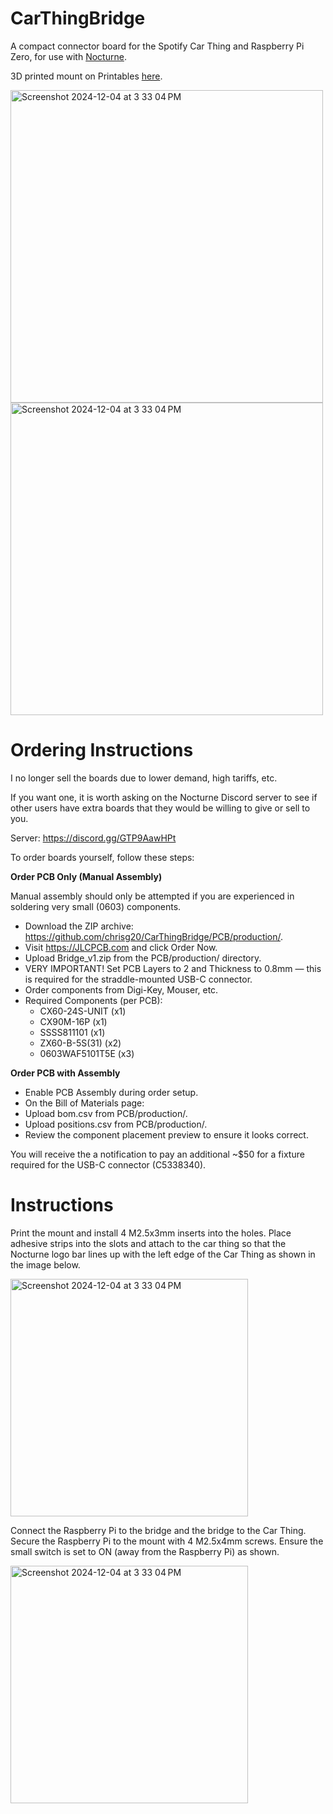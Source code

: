 # CarThingBridge
A compact connector board for the Spotify Car Thing and Raspberry Pi Zero, for use with [Nocturne](https://github.com/usenocturne/nocturne-image).

3D printed mount on Printables [here](https://www.printables.com/model/1098732-car-thing-pi-bridge).

<img width="500" alt="Screenshot 2024-12-04 at 3 33 04 PM" src="https://github.com/user-attachments/assets/b6781614-9ddb-4c03-b561-87ace9c2db6d">
<img width="500" alt="Screenshot 2024-12-04 at 3 33 04 PM" src="https://github.com/user-attachments/assets/a7247fd7-2eed-4263-aca0-68755e4b5f4a">

# Ordering Instructions
I no longer sell the boards due to lower demand, high tariffs, etc. 

If you want one, it is worth asking on the Nocturne Discord server to see if other users have extra boards that they would be willing to give or sell to you. 

Server: https://discord.gg/GTP9AawHPt

To order boards yourself, follow these steps:

**Order PCB Only (Manual Assembly)**

Manual assembly should only be attempted if you are experienced in soldering very small (0603) components.

* Download the ZIP archive: https://github.com/chrisg20/CarThingBridge/PCB/production/.
* Visit https://JLCPCB.com and click Order Now.
* Upload Bridge_v1.zip from the PCB/production/ directory.
* VERY IMPORTANT! Set PCB Layers to 2 and Thickness to 0.8mm — this is required for the straddle-mounted USB-C connector.
* Order components from Digi-Key, Mouser, etc.
* Required Components (per PCB):
  * CX60-24S-UNIT (x1)
  * CX90M-16P (x1)
  * SSSS811101 (x1)
  * ZX60-B-5S(31) (x2)
  * 0603WAF5101T5E (x3)

**Order PCB with Assembly**

* Enable PCB Assembly during order setup.
* On the Bill of Materials page:
* Upload bom.csv from PCB/production/.
* Upload positions.csv from PCB/production/.
* Review the component placement preview to ensure it looks correct.

You will receive the a notification to pay an additional ~$50 for a fixture required for the USB-C connector (C5338340).

# Instructions

Print the mount and install 4 M2.5x3mm inserts into the holes. Place adhesive strips into the slots and attach to the car thing so that the Nocturne logo bar lines up with the left edge of the Car Thing as shown in the image below.

<img width="380" alt="Screenshot 2024-12-04 at 3 33 04 PM" src="https://github.com/user-attachments/assets/effa9ac9-5d73-49a0-9ed0-851f4376d52b">

Connect the Raspberry Pi to the bridge and the bridge to the Car Thing. Secure the Raspberry Pi to the mount with 4 M2.5x4mm screws. Ensure the small switch is set to ON (away from the Raspberry Pi) as shown.

<img width="380" alt="Screenshot 2024-12-04 at 3 33 04 PM" src="https://github.com/user-attachments/assets/d034b633-fbca-43ef-a63b-6654b9a20c5e">

